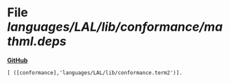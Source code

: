 # File _languages/LAL/lib/conformance/mathml.deps_
**[GitHub](https://github.com/softlang/yas/blob/master/languages/LAL/lib/conformance/mathml.deps)**
```
[ ([conformance],'languages/LAL/lib/conformance.term2')].
```
